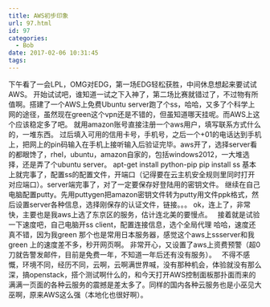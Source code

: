 ```yaml
---
title: AWS初步印象
url: 97.html
id: 97
categories:
  - Bob
date: 2017-02-06 10:31:45
tags:
---
```


下午看了一会LPL，OMG对EDG，第一场EDG轻松获胜，中间休息想起来要试试AWS。 开始试试吧，谁知道一试之下入神了，第二场比赛就错过了，不过物有所值啊。搭建了一个AWS上免费Ubuntu server跑了个ss，哈哈，又多了个科学上网的途径，虽然现在green这个vpn还是不错的，但虽知道哪天挂呢。而AWS上这个应该稳定多了吧。 就用amazon账号直接注册一个aws用户，填写联系方式什么的，一堆东西。 过后填入可用的信用卡号，手机号，之后一个+01的电话达到手机上，把网上的pin码输入在手机上接听输入后验证完毕。aws开了，选择server看的都眼馋了，rhel，ubuntu，amazon自家的，包括windows2012，一大堆选择，还是弄了个ubuntu server。 apt-get install python-pip pip install ss 基本上就完事了，配置ss的配置文件，开端口（记得要在云主机安全规则里同时打开对应端口）。server端完事了，对了一定要保存好登陆用的密钥文件。 继续在自己电脑配置putty。先用puttygen把amazon密钥文件转为putty用文件ppk格式，然后设置server各种信息，选择刚保存的认证文件，链接。。。 ok，连上了，非常快，主要也是我aws上选了东京区的服务，估计连北美的要慢点。   接着就是试验一下速度吧，自己电脑开ss client，配置连接信息，选个全局代理 哈哈，速度还真不错，因为我green 那个也是常用日本服务器，感觉这个aws上ssserver和我green 上的速度差不多，秒开网页啊。 非常开心，又设置了aws上资费预警（超0刀就告警发邮件，目前是免费一年，不知道一年后还有没有服务）。   不得不感慨，环境不同，经历不同，云啊，云啊满世界喊，没有那种机会，体验就没有那么深，搞openstack，搭个测试啊什么的，和今天打开AWS控制面板那扑面而来的满满一页面的各种云服务的震撼是差太多了。同样的国内各种云服务也是小巫见大巫啊，原来AWS这么强（本地化也很好啊）。